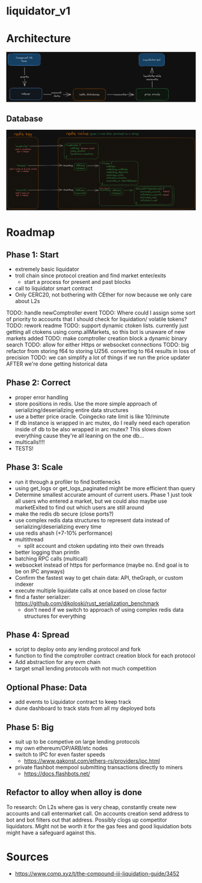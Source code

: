 # liquidator_v1

# Architecture

![modules diagram](liquidator_v1_3.png)

## Database
![database diagram](liquidator_database_v1_1.png)

# Roadmap

## Phase 1: Start
- extremely basic liquidator
- troll chain since protocol creation and find market enter/exits
    - start a process for present and past blocks
- call to liquidator smart contract
- Only CERC20, not bothering with CEther for now because we only care about L2s



TODO: handle newComptroller event
TODO: Where could I assign some sort of
priority to accounts that I should
check for liquidation/ volatile tokens?
TODO: rework readme
TODO: support dynamic ctoken lists.  currently just getting all ctokens using comp.allMarkets, so this bot is unaware of new markets added
TODO: make comptroller creation block a dynamic binary search
TODO: allow for either Https or websocket connections
TODO: big refactor from storing f64 to storing U256.  converting to f64 results in loss of precision
TODO: we can simplify a lot of things if we run the price updater AFTER we're done getting historical data

## Phase 2: Correct
- proper error handling
- store positions in redis.  Use the more simple approach of serializing/deserializing entire data structures
- use a better price oracle.  Coingecko rate limit is like 10/minute
- If db instance is wrapped in arc mutex, do I really need each operation inside of db to be also wrapped in arc mutex?  This slows down everything cause they're all leaning on the one db...
- multicalls!!!!
- TESTS!

## Phase 3: Scale
- run it through a profiler to find bottlenecks
- using get_logs or get_logs_paginated might be more efficient than query
- Determine smallest accurate amount of current users.  Phase 1 just took all users who entered a market, but we could also maybe use marketExited to find out which users are still around
- make the redis db secure (close ports?)
- use complex redis data structures to represent data instead of serializing/deserializing every time
- use redis ahash (+7-10% performance)
- multithread
    - split account and ctoken updating into their own threads
- better logging than println
- batching RPC calls (multicall)
- websocket instead of https for performance (maybe no.  End goal is to be on IPC anyways)
- Confirm the fastest way to get chain data: API, theGraph, or custom indexer
- execute multiple liquidate calls at once based on close factor
- find a faster serializer: https://github.com/djkoloski/rust_serialization_benchmark
    - don't need if we switch to approach of using complex redis data structures for everything


## Phase 4: Spread
- script to deploy onto any lending protocol and fork
- function to find the comptroller contract creation block for each protocol
- Add abstraction for any evm chain
- target small lending protocols with not much competition

## Optional Phase: Data
- add events to Liquidator contract to keep track
- dune dashboard to track stats from all my deployed bots

## Phase 5: Big
- suit up to be competive on large lending protocols
- my own ethereum/OP/ARB/etc nodes
- switch to IPC for even faster speeds
    - https://www.gakonst.com/ethers-rs/providers/ipc.html
- private flashbot mempool submitting transactions directly to miners
    - https://docs.flashbots.net/

## Refactor to alloy when alloy is done

To research: On L2s where gas is very cheap, constantly create new accounts and call entermarket call.  On accounts creation send address to bot and bot filters out that address.  Possibly clogs up competitor liquidators.  Might not be worth it for the gas fees and good liquidation bots might have a safeguard against this.

# Sources
 - https://www.comp.xyz/t/the-compound-iii-liquidation-guide/3452